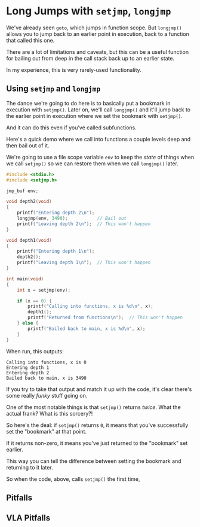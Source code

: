 <!-- Beej's guide to C

# vim: ts=4:sw=4:nosi:et:tw=72
-->

# Long Jumps with `setjmp`, `longjmp`

We've already seen `goto`, which jumps in function scope. But
`longjmp()` allows you to jump back to an earlier point in execution,
back to a function that called this one.

There are a lot of limitations and caveats, but this can be a useful
function for bailing out from deep in the call stack back up to an
earlier state.

In my experience, this is very rarely-used functionality.

## Using `setjmp` and `longjmp`

The dance we're going to do here is to basically put a bookmark in
execution with `setjmp()`. Later on, we'll call `longjmp()` and it'll
jump back to the earlier point in execution where we set the bookmark
with `setjmp()`.

And it can do this even if you've called subfunctions.

Here's a quick demo where we call into functions a couple levels deep
and then bail out of it.

We're going to use a file scope variable `env` to keep the _state_ of
things when we call `setjmp()` so we can restore them when we call
`longjmp()` later.

``` {.c .numberLines}
#include <stdio.h>
#include <setjmp.h>

jmp_buf env;

void depth2(void)
{
    printf("Entering depth 2\n");
    longjmp(env, 3490);           // Bail out
    printf("Leaving depth 2\n");  // This won't happen
}

void depth1(void)
{
    printf("Entering depth 1\n");
    depth2();
    printf("Leaving depth 1\n");  // This won't happen
}

int main(void)
{
    int x = setjmp(env);

    if (x == 0) {
        printf("Calling into functions, x is %d\n", x);
        depth1();
        printf("Returned from functions\n");  // This won't happen
    } else {
        printf("Bailed back to main, x is %d\n", x);
    }
}
```

When run, this outputs:

```
Calling into functions, x is 0
Entering depth 1
Entering depth 2
Bailed back to main, x is 3490
```

If you try to take that output and match it up with the code, it's clear
there's some really _funky_ stuff going on.

One of the most notable things is that `setjmp()` returns _twice_. What
the actual frank? What is this sorcery?!

So here's the deal: if `setjmp()` returns `0`, it means that you've
successfully set the "bookmark" at that point.

If it returns non-zero, it means you've just returned to the "bookmark"
set earlier.

This way you can tell the difference between setting the bookmark and
returning to it later.

So when the code, above, calls `setjmp()` the first time, 

## Pitfalls

## VLA Pitfalls
